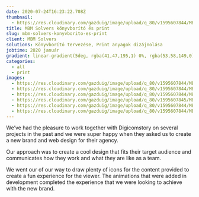 ```yaml
---
date: 2020-07-24T16:23:22.708Z
thumbnail:
  - https://res.cloudinary.com/gazduig/image/upload/q_80/v1595607844/MBM/Frame_31_iggm1c.webp
title: MBM Solvers könyvborító és print
slug: mbm-solvers-konyvborito-es-print
client: MBM Solvers
solutions: Könyvborító tervezése, Print anyagok dizájnolása
jobtime: 2020 január
gradient: linear-gradient(5deg, rgba(41,47,195,1) 0%, rgba(53,58,149,0) 71%)
categories:
  - all
  - print
images:
  - https://res.cloudinary.com/gazduig/image/upload/q_80/v1595607844/MBM/Frame_31_iggm1c.webp
  - https://res.cloudinary.com/gazduig/image/upload/q_80/v1595607844/MBM/Frame_26_qpbikn.webp
  - https://res.cloudinary.com/gazduig/image/upload/q_80/v1595607844/MBM/Frame_28_lsclzb.webp
  - https://res.cloudinary.com/gazduig/image/upload/q_80/v1595607845/MBM/Frame_29_frsk1m.webp
  - https://res.cloudinary.com/gazduig/image/upload/q_80/v1595607844/MBM/Frame_27_logpwm.webp
  - https://res.cloudinary.com/gazduig/image/upload/q_80/v1595607844/MBM/Frame_32_zt1xex.webp
---
```

<!--StartFragment-->

We’ve had the pleasure to work together with Digicomstory on several projects in the past and we were super happy when they asked us to create a new brand and web design for their agency.



Our approach was to create a cool design that fits their target audience and communicates how they work and what they are like as a team.





We went our of our way to draw plenty of icons for the content provided to create a fun experience for the viewer. The animations that were added in development completed the experience that we were looking to achieve with the new brand.

<!--EndFragment-->